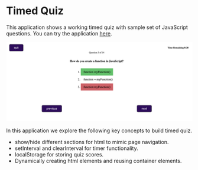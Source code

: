 # Timed Quiz

This application shows a working timed quiz with sample set of JavaScript questions. You can try the application [here](https://anuvytla.github.io/timed-quiz/index.html).

![Example of password generator](./assets/images/quiz-page.png)



In this application we explore the following key concepts to build timed quiz.
- show/hide different sections for html to mimic page navigation.
- setInterval and clearInterval for timer functionality.
- localStorage for storing quiz scores.
- Dynamically creating html elements and reusing container elements.